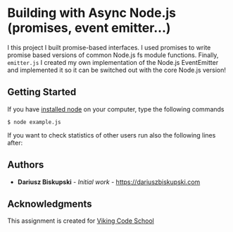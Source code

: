 # Building with Async Node.js (promises, event emitter...)

I this project I built promise-based interfaces. I used promises to write promise based versions of common Node.js fs module functions. Finally, `emitter.js` I created my own implementation of the Node.js EventEmitter and implemented it so it can be switched out with the core Node.js version!



## Getting Started

If you have [installed node](https://nodejs.org/en/download/) on your computer, type the following commands

```
$ node example.js
```

If you want to check statistics of other users run also the following lines after:



## Authors

* **Dariusz Biskupski** - *Initial work* - https://dariuszbiskupski.com


## Acknowledgments

This assignment is created for [Viking Code School](https://www.vikingcodeschool.com/)
